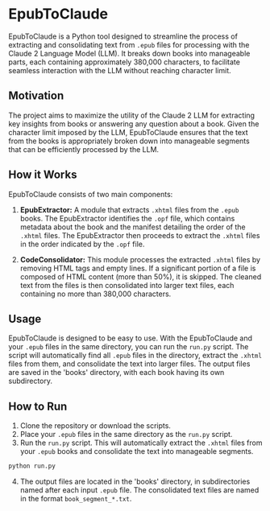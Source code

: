 # EpubToClaude

EpubToClaude is a Python tool designed to streamline the process of extracting and consolidating text from `.epub` files for processing with the Claude 2 Language Model (LLM). It breaks down books into manageable parts, each containing approximately 380,000 characters, to facilitate seamless interaction with the LLM without reaching character limit.

## Motivation

The project aims to maximize the utility of the Claude 2 LLM for extracting key insights from books or answering any question about a book. Given the character limit imposed by the LLM, EpubToClaude ensures that the text from the books is appropriately broken down into manageable segments that can be efficiently processed by the LLM.

## How it Works

EpubToClaude consists of two main components:

1. **EpubExtractor:** A module that extracts `.xhtml` files from the `.epub` books. The EpubExtractor identifies the `.opf` file, which contains metadata about the book and the manifest detailing the order of the `.xhtml` files. The EpubExtractor then proceeds to extract the `.xhtml` files in the order indicated by the `.opf` file.

2. **CodeConsolidator:** This module processes the extracted `.xhtml` files by removing HTML tags and empty lines. If a significant portion of a file is composed of HTML content (more than 50%), it is skipped. The cleaned text from the files is then consolidated into larger text files, each containing no more than 380,000 characters.

## Usage

EpubToClaude is designed to be easy to use. With the EpubToClaude and your `.epub` files in the same directory, you can run the `run.py` script. The script will automatically find all `.epub` files in the directory, extract the `.xhtml` files from them, and consolidate the text into larger files. The output files are saved in the 'books' directory, with each book having its own subdirectory.

## How to Run

1. Clone the repository or download the scripts.
2. Place your `.epub` files in the same directory as the `run.py` script.
3. Run the `run.py` script. This will automatically extract the `.xhtml` files from your `.epub` books and consolidate the text into manageable segments.

```bash
python run.py
```

4. The output files are located in the 'books' directory, in subdirectories named after each input `.epub` file. The consolidated text files are named in the format `book_segment_*.txt`.
